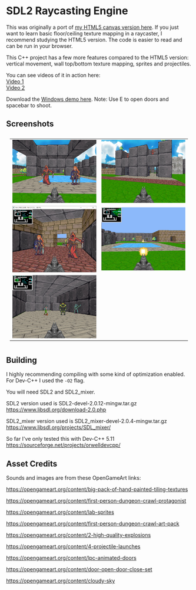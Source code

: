 # SDL2 Raycasting Engine

This was originally a port of [my HTML5 canvas version here](https://github.com/andrew-lim/html5-raycast). If you just want to learn basic floor/ceiling texture mapping in a raycaster, I recommend studying the HTML5 version. The code is easier to read and can be run in your browser.

This C++ project has a few more features compared to the HTML5 version: vertical movement, wall top/bottom texture mapping, sprites and projectiles.

You can see videos of it in action here:  
[Video 1](https://www.youtube.com/watch?v=QlM9mbUYROM)  
[Video 2](https://www.youtube.com/watch?v=RSt2ycuV8JA)

Download the [Windows demo here](https://github.com/andrew-lim/sdl2-raycast/releases/).
Note: Use E to open doors and spacebar to shoot.

## Screenshots
<table style="padding:10px">
  <tr>
    <td width="50%"><img src="res/screenshot4_800x600.jpg"/></td>
    <td width="50%"><img src="res/screenshot5_800x600.jpg"/></td>
  </tr>
  <tr>
    <td width="50%"><img src="res/screenshot1_800x600.jpg"/></td>
    <td width="50%"><img src="res/screenshot2_800x600.jpg"/></td>
  </tr>
  <tr>
    <td width="50%"><img src="res/screenshot3_800x600.jpg"/></td>
    <td width="50%"></td>
  </tr>
</table>

## Building
I highly recommending compiling with some kind of optimization enabled. For Dev-C++ I used the `-O2` flag.

You will need SDL2 and SDL2_mixer.

SDL2 version used is SDL2-devel-2.0.12-mingw.tar.gz  
https://www.libsdl.org/download-2.0.php

SDL2_mixer version used is SDL2_mixer-devel-2.0.4-mingw.tar.gz  
https://www.libsdl.org/projects/SDL_mixer/

So far I've only tested this with Dev-C++ 5.11  
https://sourceforge.net/projects/orwelldevcpp/

## Asset Credits

Sounds and images are from these OpenGameArt links:

https://opengameart.org/content/big-pack-of-hand-painted-tiling-textures

https://opengameart.org/content/first-person-dungeon-crawl-protagonist

https://opengameart.org/content/lab-sprites

https://opengameart.org/content/first-person-dungeon-crawl-art-pack

https://opengameart.org/content/2-high-quality-explosions

https://opengameart.org/content/4-projectile-launches

https://opengameart.org/content/lpc-animated-doors

https://opengameart.org/content/door-open-door-close-set

https://opengameart.org/content/cloudy-sky
